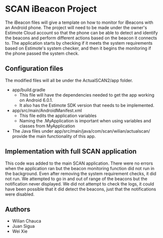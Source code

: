 # SCAN iBeacon Project
The iBeacon files will give a template on how to monitor for iBeacons with an Android phone. The project will need to be made under the owner's Estimote Cloud account
so that the phone can be able to detect and identify the beacons  and perform different actions based on the beacon it connects to.
The application starts by checking if it meets the system requirements based on Estimote's system checker, and then it begins
the monitoring if the phone passed the system check.

## Configuration files
The modified files will all be under the ActualSCAN2/app folder. 
- app/build.gradle
  - This file will have the dependencies needed to get the app working on Android 6.0.1.
  - It also has the Estimote SDK version that needs to be implemented.
- app/src/main/AndroidManifest.xml
  - This file edits the application variables
  - Naming the .MyApplication is important when using variables and classes from MyApplication
- The Java files under app/src/main/java/com/scan/wilian/actualscan/ provide the main functionality of this app.


## Implementation with full SCAN application 
This code was added to the main SCAN application. There were no errors when the application ran but the beacon monitoring function did not run in the background. Even after removing the system requirement checks, it did not run. We attempted to go in and out of range of the beacons but the notification never displayed. We did not attempt to check the logs, it could have been possible that it did detect the beacons, just that the notifications were disabled.

## Authors
- Wilian Chauca
- Juan Sigua
- Wei Xie
